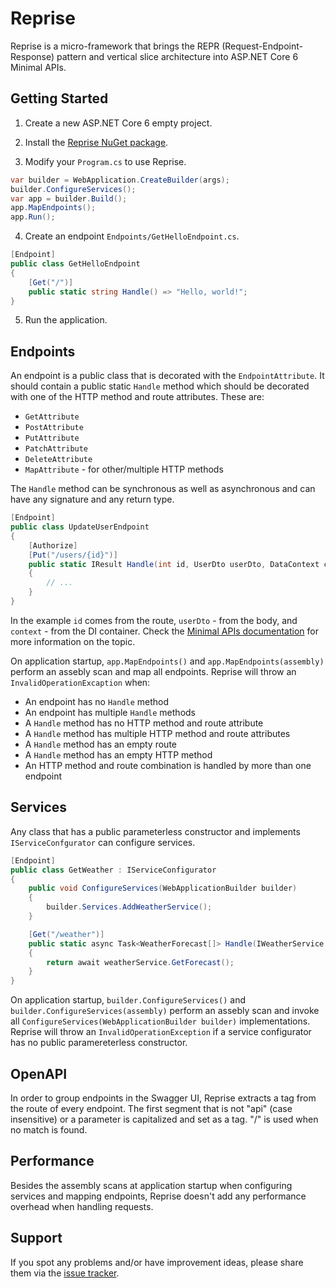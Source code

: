 # Reprise

Reprise is a micro-framework that brings the REPR (Request-Endpoint-Response) 
pattern and vertical slice architecture into ASP.NET Core 6 Minimal APIs. 

## Getting Started

1. Create a new ASP.NET Core 6 empty project.

2. Install the [Reprise NuGet package](https://www.nuget.org/packages/Reprise).

3. Modify your `Program.cs` to use Reprise. 

```csharp
var builder = WebApplication.CreateBuilder(args);
builder.ConfigureServices();
var app = builder.Build();
app.MapEndpoints();
app.Run();
```

4. Create an endpoint `Endpoints/GetHelloEndpoint.cs`. 

```csharp
[Endpoint]
public class GetHelloEndpoint
{
    [Get("/")]
    public static string Handle() => "Hello, world!";
}
```

5. Run the application.

## Endpoints

An endpoint is a public class that is decorated with the `EndpointAttribute`. 
It should contain a public static `Handle` method which should be decorated 
with one of the HTTP method and route attributes. These are:
* `GetAttribute`
* `PostAttribute`
* `PutAttribute`
* `PatchAttribute`
* `DeleteAttribute`
* `MapAttribute` - for other/multiple HTTP methods

The `Handle` method can be synchronous as well as asynchronous and can have 
any signature and any return type.

```csharp
[Endpoint]
public class UpdateUserEndpoint
{
    [Authorize]
    [Put("/users/{id}")]
    public static IResult Handle(int id, UserDto userDto, DataContext context)
    {
        // ...
    }
}
```

In the example `id` comes from the route, `userDto` - from the body, and 
`context` - from the DI container. Check the 
[Minimal APIs documentation](https://learn.microsoft.com/en-us/aspnet/core/fundamentals/minimal-apis) 
for more information on the topic.

On application startup, `app.MapEndpoints()` and `app.MapEndpoints(assembly)` 
perform an assebly scan and map all endpoints. Reprise will throw 
an `InvalidOperationExcaption` when:
* An endpoint has no `Handle` method
* An endpoint has multiple `Handle` methods
* A `Handle` method has no HTTP method and route attribute
* A `Handle` method has multiple HTTP method and route attributes
* A `Handle` method has an empty route
* A `Handle` method has an empty HTTP method
* An HTTP method and route combination is handled by more than one endpoint

## Services

Any class that has a public parameterless constructor and implements 
`IServiceConfgurator` can configure services. 

```csharp
[Endpoint]
public class GetWeather : IServiceConfigurator
{
    public void ConfigureServices(WebApplicationBuilder builder)
    {
        builder.Services.AddWeatherService();
    }

    [Get("/weather")]
    public static async Task<WeatherForecast[]> Handle(IWeatherService weatherService)
    {
        return await weatherService.GetForecast();
    }
}
```

On application startup, `builder.ConfigureServices()` and 
`builder.ConfigureServices(assembly)` perform an assebly scan and 
invoke all `ConfigureServices(WebApplicationBuilder builder)` implementations. 
Reprise will throw an `InvalidOperationException` if a service configurator 
has no public paramereterless constructor.

## OpenAPI

In order to group endpoints in the Swagger UI, Reprise extracts a tag from 
the route of every endpoint. The first segment that is not "api" (case insensitive) 
or a parameter is capitalized and set as a tag. "/" is used when no match is found. 

## Performance

Besides the assembly scans at application startup when configuring services 
and mapping endpoints, Reprise doesn't add any performance overhead when handling requests.

## Support

If you spot any problems and/or have improvement ideas, please share them via
the [issue tracker](https://github.com/yavorfingarov/Reprise/issues).
